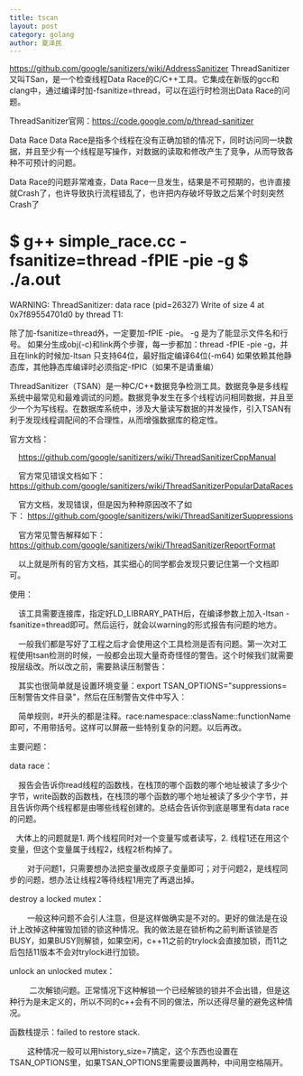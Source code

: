```yaml
---
title: tscan
layout: post
category: golang
author: 夏泽民
---
```

https://github.com/google/sanitizers/wiki/AddressSanitizer
ThreadSanitizer又叫TSan，是一个检查线程Data Race的C/C++工具。它集成在新版的gcc和clang中，通过编译时加-fsanitize=thread，可以在运行时检测出Data Race的问题。

ThreadSanitizer官网：https://code.google.com/p/thread-sanitizer

Data Race
Data Race是指多个线程在没有正确加锁的情况下，同时访问同一块数据，并且至少有一个线程是写操作，对数据的读取和修改产生了竞争，从而导致各种不可预计的问题。

Data Race的问题非常难查，Data Race一旦发生，结果是不可预期的，也许直接就Crash了，也许导致执行流程错乱了，也许把内存破坏导致之后某个时刻突然Crash了
<!-- more -->
$ g++ simple_race.cc -fsanitize=thread -fPIE -pie -g
$ ./a.out
==================
WARNING: ThreadSanitizer: data race (pid=26327)
  Write of size 4 at 0x7f89554701d0 by thread T1:
  
  
除了加-fsanitize=thread外，一定要加-fPIE -pie。
-g 是为了能显示文件名和行号。
如果分生成obj(-c)和link两个步骤，每一步都加：thread -fPIE -pie -g，并且在link的时候加-ltsan
只支持64位，最好指定编译64位(-m64)
如果依赖其他静态库，其他静态库编译时必须指定-fPIC（如果不是请重编）

ThreadSanitizer（TSAN）是一种C/C++数据竞争检测工具。数据竞争是多线程系统中最常见和最难调试的问题。数据竞争发生在多个线程访问相同数据，并且至少一个为写线程。在数据库系统中，涉及大量读写数据的并发操作，引入TSAN有利于发现线程调配间的不合理性，从而增强数据库的稳定性。

官方文档：

    https://github.com/google/sanitizers/wiki/ThreadSanitizerCppManual

    官方常见错误文档如下：https://github.com/google/sanitizers/wiki/ThreadSanitizerPopularDataRaces

    官方文档，发现错误，但是因为种种原因改不了如下： https://github.com/google/sanitizers/wiki/ThreadSanitizerSuppressions

    官方常见警告解释如下：https://github.com/google/sanitizers/wiki/ThreadSanitizerReportFormat

    以上就是所有的官方文档，其实细心的同学都会发现只要记住第一个文档即可。

使用：

    该工具需要连接库，指定好LD_LIBRARY_PATH后，在编译参数上加入-ltsan -fsanitize=thread即可。然后运行，就会以warning的形式报告有问题的地方。

    一般我们都是写好了工程之后才会使用这个工具检测是否有问题。第一次对工程使用tsan检测的时候，一般都会出现大量奇奇怪怪的警告。这个时候我们就需要按层级改。所以改之前，需要熟读压制警告：

    其实也很简单就是设置环境变量：export TSAN_OPTIONS="suppressions=压制警告文件目录"，然后在压制警告文件中写入：

    简单规则，#开头的都是注释。race:namespace::className::functionName即可，不用带括号。这样可以屏蔽一些特别复杂的问题。以后再改。

主要问题：

data race：

    报告会告诉你read线程的函数栈，在栈顶的哪个函数的哪个地址被读了多少个字节，write函数的函数栈，在栈顶的哪个函数的哪个地址被读了多少个字节，并且告诉你两个线程都是由哪些线程创建的。总结会告诉你到底是哪里有data race的问题。

   大体上的问题就是1. 两个线程同时对一个变量写或者读写，2. 线程1还在用这个变量，但这个变量属于线程2，线程2析构掉了。

        对于问题1，只需要想办法把变量改成原子变量即可；对于问题2，是线程同步的问题，想办法让线程2等待线程1用完了再退出掉。

destroy a locked mutex：

        一般这种问题不会引人注意，但是这样做确实是不对的。更好的做法是在设计上改掉这种摧毁加锁的锁这种情况。我的做法是在锁析构之前判断该锁是否BUSY，如果BUSY则解锁，如果空闲，c++11之前的trylock会直接加锁，而11之后包括11版本不会对trylock进行加锁。

unlock an unlocked mutex：

         二次解锁问题。正常情况下这种解锁一个已经解锁的锁并不会出错，但是这种行为是未定义的，所以不同的c++会有不同的做法，所以还得尽量的避免这种情况。

函数栈提示：failed to restore stack.

        这种情况一般可以用history_size=7搞定，这个东西也设置在TSAN_OPTIONS里，如果TSAN_OPTIONS里需要设置两种，中间用空格隔开。



